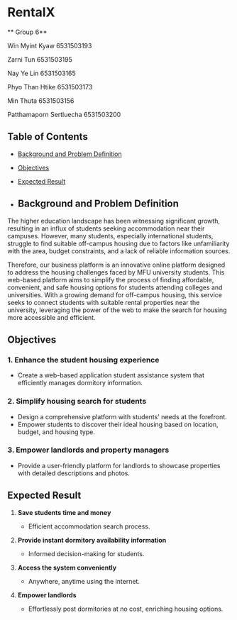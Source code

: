 RentalX
=============
   ** Group 6**
   
Win Myint Kyaw	6531503193

Zarni Tun	6531503195

Nay Ye Lin	6531503165

Phyo Than Htike	6531503173

Min Thuta	6531503156

Patthamaporn Sertluecha	6531503200

## Table of Contents

- [Background and Problem Definition](#background-and-problem-definition)
- [Objectives](#objectives)
- [Expected Result](#expected-result)

- ## Background and Problem Definition

The higher education landscape has been witnessing significant growth, resulting in an influx of students seeking accommodation near their campuses. However, many students, especially international students, struggle to find suitable off-campus housing due to factors like unfamiliarity with the area, budget constraints, and a lack of reliable information sources.

Therefore, our business platform is an innovative online platform designed to address the housing challenges faced by MFU university students. This web-based platform aims to simplify the process of finding affordable, convenient, and safe housing options for students attending colleges and universities. With a growing demand for off-campus housing, this service seeks to connect students with suitable rental properties near the university, leveraging the power of the web to make the search for housing more accessible and efficient.

## Objectives

### 1. Enhance the student housing experience
   - Create a web-based application student assistance system that efficiently manages dormitory information.

### 2. Simplify housing search for students
   - Design a comprehensive platform with students' needs at the forefront.
   - Empower students to discover their ideal housing based on location, budget, and housing type.

### 3. Empower landlords and property managers
   - Provide a user-friendly platform for landlords to showcase properties with detailed descriptions and photos.

## Expected Result

1. **Save students time and money**
   - Efficient accommodation search process.

2. **Provide instant dormitory availability information**
   - Informed decision-making for students.

3. **Access the system conveniently**
   - Anywhere, anytime using the internet.

4. **Empower landlords**
   - Effortlessly post dormitories at no cost, enriching housing options.

